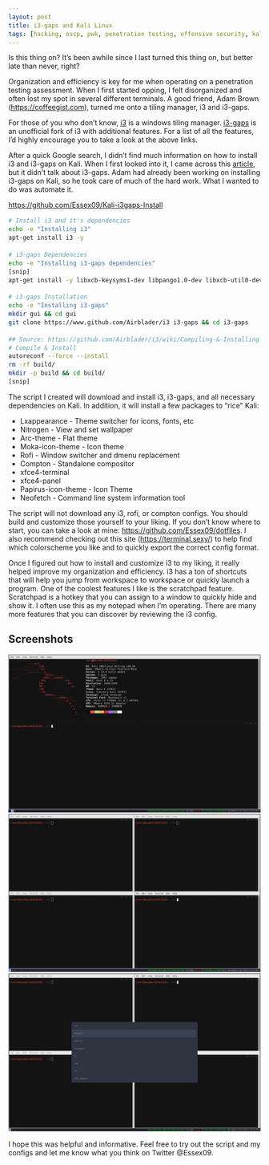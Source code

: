```yaml
---
layout: post
title: i3-gaps and Kali Linux
tags: [hacking, oscp, pwk, penetration testing, offensive security, kali, kali linux, i3, i3 gaps, i3-gaps]
---
```


Is this thing on? It’s been awhile since I last turned this thing on, but better late than never, right? 

Organization and efficiency is key for me when operating on a penetration testing assessment. When I first started opping, I felt disorganized and often lost my spot in several different terminals. A good friend, Adam Brown (https://coffeegist.com), turned me onto a tiling manager, i3 and i3-gaps.

For those of you who don’t know, [i3](https://i3wm.org/) is a windows tiling manager. [i3-gaps](https://github.com/Airblader/i3) is an unofficial fork of i3 with additional features. For a list of all the features, I’d highly encourage you to take a look at the above links.

After a quick Google search, I didn’t find much information on how to install i3 and i3-gaps on Kali. When I first looked into it, I came across this [article](https://www.zdnet.com/article/how-to-customise-your-linux-desktop-kali-linux-and-i3-window-manager/), but it didn’t talk about i3-gaps. Adam had already been working on installing i3-gaps on Kali, so he took care of much of the hard work. What I wanted to do was automate it. 

https://github.com/Essex09/Kali-i3gaps-Install

```bash
# Install i3 and it's dependencies
echo -e "Installing i3"
apt-get install i3 -y

# i3-gaps Dependencies
echo -e "Installing i3-gaps dependencies"
[snip]
apt-get install -y libxcb-keysyms1-dev libpango1.0-dev libxcb-util0-dev xcb libxcb1-dev libxcb-icccm4-dev libyajl-dev libev-dev libxcb-xkb-dev libxcb-cursor-dev libxkbcommon-dev libxcb-xinerama0-dev libxkbcommon-x11-dev libstartup-notification0-dev libxcb-randr0-dev libxcb-xrm0 libxcb-xrm-dev

# i3-gaps Installation
echo -e "Installing i3-gaps"
mkdir gui && cd gui
git clone https://www.github.com/Airblader/i3 i3-gaps && cd i3-gaps

## Source: https://github.com/Airblader/i3/wiki/Compiling-&-Installing
# Compile & Install
autoreconf --force --install
rm -rf build/
mkdir -p build && cd build/
[snip]
```
The script I created will download and  install i3, i3-gaps, and all necessary dependencies on Kali. In addition, it will install a few packages to “rice” Kali: 
* Lxappearance - Theme switcher for icons, fonts, etc
* Nitrogen - View and set wallpaper
* Arc-theme - Flat theme 
* Moka-icon-theme - Icon theme 
* Rofi - Window switcher and dmenu replacement
* Compton - Standalone compositor
* xfce4-terminal 
* xfce4-panel
* Papirus-icon-theme - Icon Theme
* Neofetch - Command line system information tool

The script will not download any i3, rofi, or compton configs. You should build and customize those yourself to your liking. If you don’t know where to start, you can take a look at mine: https://github.com/Essex09/dotfiles. I also recommend checking out this site (https://terminal.sexy/) to help find which colorscheme you like and to quickly export the correct config format.

Once I figured out how to install and customize i3 to my liking, it really helped improve my organization and efficiency. i3 has a ton of shortcuts that will help you jump from workspace to workspace or quickly launch a program. One of the coolest features I like is the scratchpad feature. Scratchpad is a hotkey that you can assign to a window to quickly hide and show it. I often use this as my notepad when I’m operating. There are many more features that you can discover by reviewing the i3 config.

## Screenshots
 
![image1](/img/Kali-i3-1.png)
![image2](/img/Kali-i3-2.png)
![image3](/img/Kali-i3-3.png)

I hope this was helpful and informative. Feel free to try out the script and my configs and let me know what you think on Twitter @Essex09.
